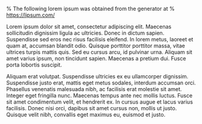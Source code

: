 
% The following lorem ipsum was obtained from the generator at
% https://lipsum.com/

Lorem ipsum dolor sit amet, consectetur adipiscing elit. Maecenas sollicitudin dignissim ligula ac ultricies. Donec in dictum sapien. Suspendisse sed eros nec risus facilisis eleifend. In lorem metus, laoreet et quam at, accumsan blandit odio. Quisque porttitor porttitor massa, vitae ultrices turpis mattis quis. Sed eu cursus arcu, id pulvinar urna. Aliquam sit amet varius ipsum, non tincidunt sapien. Maecenas a pretium dui. Fusce porta lobortis suscipit.

Aliquam erat volutpat. Suspendisse ultricies ex eu ullamcorper dignissim. Suspendisse justo erat, mattis eget metus sodales, interdum accumsan orci. Phasellus venenatis malesuada nibh, ac facilisis erat molestie sit amet. Integer eget fringilla nunc. Maecenas tempus ante nec mollis luctus. Fusce sit amet condimentum velit, et hendrerit ex. In cursus augue et lacus varius facilisis. Donec nisi orci, dapibus sit amet cursus non, mollis ut justo. Quisque velit nibh, convallis eget maximus eu, euismod et justo. 
